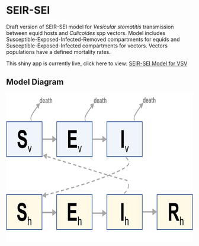 # SEIR-SEI  
Draft version of SEIR-SEI model for *Vesicular stomatitis* transmission between equid hosts and *Culicoides* spp vectors.  Model includes Susceptible-Exposed-Infected-Removed compartments for equids and Susceptible-Exposed-Infected compartments for vectors.  Vectors populations have a defined mortality rates. 


This shiny app is currently live, click here to view: [SEIR-SEI Model for VSV](https://spatial-dynamics.shinyapps.io/shiny/)  

## Model Diagram 
<img src="diag.png"  width="650" height="400">
